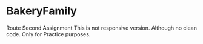 # BakeryFamily
Route Second Assignment
This is not responsive version.
Although no clean code.
Only for Practice purposes.
